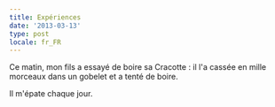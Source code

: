```yaml
---
title: Expériences
date: '2013-03-13'
type: post
locale: fr_FR
---
```


Ce matin, mon fils a essayé de boire sa Cracotte : il l'a cassée en mille morceaux dans un gobelet et a tenté de boire.

Il m'épate chaque jour.
